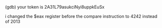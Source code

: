 (gdb) your token is 2A31L79asukciNyi8uppkEuSx

i changed the $eax register before the compare instruction to 4242 instead of 2013 